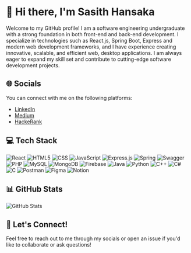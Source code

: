 
# 👋 Hi there, I'm Sasith Hansaka


Welcome to my GitHub profile! I am a software engineering undergraduate with a strong foundation in both front-end and back-end development. I specialize in technologies such as React.js, Spring Boot, Express and modern web development frameworks, and I have experience creating innovative, scalable, and efficient web, desktop applications. I am always eager to expand my skill set and contribute to cutting-edge software development projects.

## 🌐 Socials

You can connect with me on the following platforms:

- [LinkedIn](https://www.linkedin.com/in/sasith-hansaka/)
- [Medium](https://medium.com/@sasithhansaka285)
- [HackeRank](https://www.hackerrank.com/profile/sasithhansaka285)

## 💻 Tech Stack
  ![React](https://img.shields.io/badge/React-61DAFB?style=for-the-badge&logo=react&logoColor=black) 
  ![HTML5](https://img.shields.io/badge/HTML5-E34F26?style=for-the-badge&logo=html5&logoColor=white)
  ![CSS](https://img.shields.io/badge/CSS-1572B6?style=for-the-badge&logo=css3&logoColor=white)
  ![JavaScript](https://img.shields.io/badge/JavaScript-F7DF1E?style=for-the-badge&logo=javascript&logoColor=black)
  ![Express.js](https://img.shields.io/badge/Express.js-000000?style=for-the-badge&logo=express&logoColor=white)
  ![Spring](https://img.shields.io/badge/Spring-6DB33F?style=for-the-badge&logo=spring&logoColor=white)
  ![Swagger](https://img.shields.io/badge/Swagger-85EA2D?style=for-the-badge&logo=swagger&logoColor=black)
  ![PHP](https://img.shields.io/badge/PHP-777BB4?style=for-the-badge&logo=php&logoColor=white)
  ![MySQL](https://img.shields.io/badge/MySQL-4479A1?style=for-the-badge&logo=mysql&logoColor=white)
  ![MongoDB](https://img.shields.io/badge/MongoDB-47A248?style=for-the-badge&logo=mongodb&logoColor=white)
  ![Firebase](https://img.shields.io/badge/Firebase-FFCB2B?style=for-the-badge&logo=firebase&logoColor=black)
  ![Java](https://img.shields.io/badge/Java-007396?style=for-the-badge&logo=java&logoColor=white)
  ![Python](https://img.shields.io/badge/Python-3776AB?style=for-the-badge&logo=python&logoColor=white)
  ![C++](https://img.shields.io/badge/C++-00599C?style=for-the-badge&logo=cplusplus&logoColor=white)
  ![C#](https://img.shields.io/badge/C%23-239120?style=for-the-badge&logo=csharp&logoColor=white)
  ![C](https://img.shields.io/badge/C-00599C?style=for-the-badge&logo=c&logoColor=white)
  ![Postman](https://img.shields.io/badge/Postman-FF6C37?style=for-the-badge&logo=postman&logoColor=white)
  ![Figma](https://img.shields.io/badge/Figma-F24E1E?style=for-the-badge&logo=figma&logoColor=white)
  ![Notion](https://img.shields.io/badge/Notion-000000?style=for-the-badge&logo=notion&logoColor=white)



## 📊 GitHub Stats

![GitHub Stats](https://github-readme-stats.vercel.app/api?username=sasithhansaka&show_icons=true&count_private=true&bg_color=0D1117&border_color=ffffff&title_color=ffffff&text_color=ffffff&icon_color=ffffff)


## 🔧 Let's Connect!
Feel free to reach out to me through my socials or open an issue if you'd like to collaborate or ask questions!
<br>

